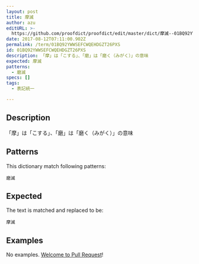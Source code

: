 ```yaml
---
layout: post
title: 摩滅
author: azu
editURL: >-
  https://github.com/proofdict/proofdict/edit/master/dict/摩滅--01BQ92YWWSEFCWQEHDGZT26PXS.yml
date: 2017-08-12T07:11:00.902Z
permalink: /term/01BQ92YWWSEFCWQEHDGZT26PXS
id: 01BQ92YWWSEFCWQEHDGZT26PXS
description: 「摩」は「こする」、「磨」は「磨く（みがく）」の意味
expected: 摩滅
patterns:
  - 磨滅
specs: []
tags:
  - 表記統一

---
```


## Description

「摩」は「こする」、「磨」は「磨く（みがく）」の意味

## Patterns

This dictionary match following patterns:

    磨滅

## Expected

The text is matched and replaced to be:

    摩滅

## Examples

No examples. [Welcome to Pull Request](https://github.com/jser/jser.info/edit/master/dict/摩滅--01BQ92YWWSEFCWQEHDGZT26PXS.yml)!
